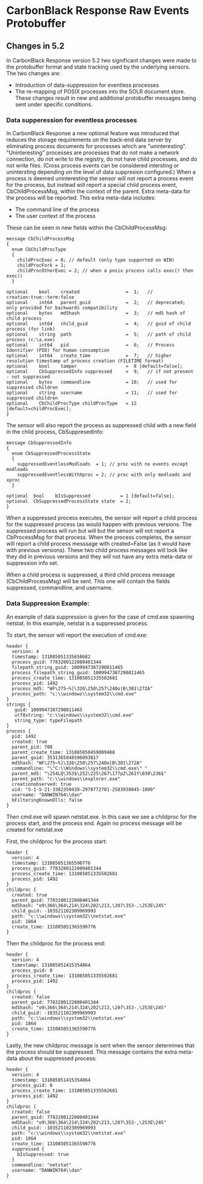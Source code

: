# CarbonBlack Response Raw Events Protobuffer

## Changes in 5.2

In CarbonBlack Response version 5.2 two significant changes were made to the protobuffer format and state tracking used by
the underlying sensors.   The two changes are:

* Introduction of data-suppression for eventless processes
* The re-mapping of POSIX processes into the SOLR document store. 
These changes result in new and additional protobuffer messages being sent under specific conditions.  

### Data supperession for eventless processes

In CarbonBlack Response a new optional feature was introduced that reduces the storage requirements on the back-end 
data server by eliminating process documents for processes which are "uninteresting".   "Uninteresting" processes are 
processes that do not make a network connection, do not write to the registry, do not have child processes, and do 
 not write files.    (Cross process events can be considered intersting or unintersting depending on the level of
 data suppresion configured.)   When a process is deemed uninteresting the sensor will not report a process event
 for the process, but instead will report a special child process event, CbChildProcessMsg, within the context of 
 the parent.   Extra meta-data for the process will be reported.    This extra meta-data includes:

 * The command line of the process
 * The user context of the process

These can be seen in new fields within the CbChildProcessMsg:

    message CbChildProcessMsg
    {
      enum CbChildProcType
      {
        childProcExec = 0; // default (only type supported on WIN)
        childProcFork = 1;
        childProcOtherExec = 2; // when a posix process calls exec() then exec()
      }

    optional    bool    created                 =  1;   // creation:true::term:false
    optional    int64   parent_guid             =  2;   // deprecated; only provided for backwards compatibility
    optional    bytes   md5hash                 =  3;   // md5 hash of child process
    optional    int64   child_guid              =  4;   // guid of child process (for link)
    optional    string  path                    =  5;   // path of child process (c:\a.exe)
    optional    int64   pid                     =  6;   // Process Identifier (PID) for human consumption
    optional    int64   create_time             =  7;   // higher resolution timestamp of process creation (FILETIME format)
    optional    bool    tamper                  =  8 [default=false];
    optional    CbSuppressedInfo suppressed     =  9;   // if not present - not suppressed
    optional    bytes   commandline             = 10;   // used for suppressed children
    optional    string  username                = 11;   // used for suppressed children
    optional    CbChildProcType childProcType   = 12 [default=childProcExec];
    }

The sensor will also report the process as suppressed child with a new field in the child process, CbSuppresedInfo:

    message CbSuppressedInfo
    {
      enum CbSuppressedProcessState
      {
        suppressedEventlessModloads  = 1; // proc with no events except modloads
        suppressedEventlessWithXproc = 2; // proc with only modloads and xproc
      }

    optional  bool    bIsSuppressed           = 1 [default=false];
    optional  CbSuppressedProcessState state  = 2;
    }
    
When a suppressed process executes, the sensor will report a child process for the suppressed process (as would happen
with previous versions.   The suppressed process will run but will but the sensor will not report a CbProcessMsg for
 that process.   When the process completes, the sensor will report a child process messsage with created=False (as
 it would have with previous versions).  These two child process messages will look like they did in previous versions 
 and they will not have any extra meta-data or suppression info set. 
  
When a child process is suppressed, a third child process message (CbChildProcessMsg) will be sent.  This one will contain 
the fields suppressed, commandline, and username.   

### Data Suppression Example:

An example of data suppression is given for the case of cmd.exe spawning netstat.  In this example, netstat is a 
suppressed process.   

To start, the sensor will report the execution of cmd.exe:

    header {
      version: 4
      timestamp: 131085051335658682
      process_guid: 7783280122080401344
      filepath_string_guid: 1009947387290811465
      process_filepath_string_guid: 1009947387290811465
      process_create_time: 131085051335502681
      process_pid: 1492
      process_md5: "WF\275~%]\326\250\257\240o|B\301\272A"
      process_path: "c:\\windows\\system32\\cmd.exe"
    }
    strings {
       guid: 1009947387290811465
       utf8string: "c:\\windows\\system32\\cmd.exe"
       string_type: typeFilepath
    }
    process {
      pid: 1492
      created: true
      parent_pid: 708
      parent_create_time: 131085050459009488
      parent_guid: 3531365848596093817
      md5hash: "WF\275~%]\326\250\257\240o|B\301\272A"
      commandline: "\"C:\\Windows\\system32\\cmd.exe\" "
      parent_md5: "\254LQ\353$\252\225\267\177pZ\261Y\030\236$"
      parent_path: "c:\\windows\\explorer.exe"
      creationobserved: true
      uid: "S-1-5-21-3382350439-2970772701-2583938045-1000"
      username: "DANWIN764\\dan"
      bFilteringKnownDlls: false
    }


Then cmd.exe will spawn netstat.exe.  In this case we see a childproc for the process start, and the process end. Again
no process message will be created for netstat.exe

First, the childproc for the process start:

    header {
      version: 4
      timestamp: 131085051365590776
      process_guid: 7783280122080401344
      process_create_time: 131085051335502681
      process_pid: 1492
    }
    childproc {
      created: true
      parent_guid: 7783280122080401344
      md5hash: "o9\366\364\214\324\202\213,\207\353-,\253E\245"
      child_guid: -103521102309969993
      path: "c:\\windows\\system32\\netstat.exe"
      pid: 1864
      create_time: 131085051365590776
    }

Then the childproc for the process end:

    header {
      version: 4
      timestamp: 131085051415354864
      process_guid: 0
      process_create_time: 131085051335502681
      process_pid: 1492
    }
    childproc {
      created: false
      parent_guid: 7783280122080401344
      md5hash: "o9\366\364\214\324\202\213,\207\353-,\253E\245"
      child_guid: -103521102309969993
      path: "c:\\windows\\system32\\netstat.exe"
      pid: 1864
      create_time: 131085051365590776
    }

Lastly, the new childproc message is sent when the sensor determines that the process should be suppressed.  This
message contains the extra meta-data about the suppressed process:

    header {
      version: 4
      timestamp: 131085051415354864
      process_guid: 0
      process_create_time: 131085051335502681
      process_pid: 1492
    }
    childproc {
      created: false
      parent_guid: 7783280122080401344
      md5hash: "o9\366\364\214\324\202\213,\207\353-,\253E\245"
      child_guid: -103521102309969993
      path: "c:\\windows\\system32\\netstat.exe"
      pid: 1864
      create_time: 131085051365590776
      suppressed {
        bIsSuppressed: true
      }
      commandline: "netstat"
      username: "DANWIN764\\dan"
    }

